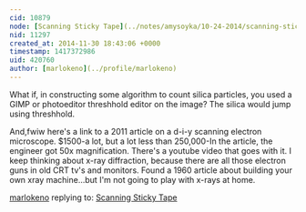 ```yaml
---
cid: 10879
node: [Scanning Sticky Tape](../notes/amysoyka/10-24-2014/scanning-sticky-tape)
nid: 11297
created_at: 2014-11-30 18:43:06 +0000
timestamp: 1417372986
uid: 420760
author: [marlokeno](../profile/marlokeno)
---
```



What if, in constructing some algorithm to count silica particles, you used a GIMP or photoeditor threshhold editor on the image? The silica would jump using threshhold.

And,fwiw here's a link to a 2011 article on a d-i-y scanning electron microscope. $1500-a lot, but a lot less than 250,000-In the article, the engineer got 50x magnification. There's a youtube video that goes with it.
I keep thinking about x-ray diffraction, because there are all those electron guns in old CRT tv's and monitors. Found a 1960 article about building your own xray machine...but I'm not going to play with x-rays at home.

[marlokeno](../profile/marlokeno) replying to: [Scanning Sticky Tape](../notes/amysoyka/10-24-2014/scanning-sticky-tape)

